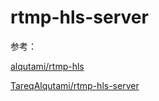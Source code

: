 
# rtmp-hls-server

参考：

[alqutami/rtmp-hls](https://hub.docker.com/r/alqutami/rtmp-hls)

[TareqAlqutami/rtmp-hls-server](https://github.com/TareqAlqutami/rtmp-hls-server)

## 